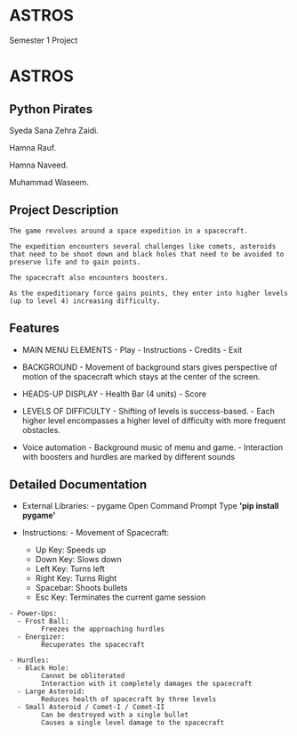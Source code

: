 # ASTROS
Semester 1 Project
# ASTROS
## Python Pirates
Syeda Sana Zehra Zaidi.

Hamna Rauf.

Hamna Naveed.

Muhammad Waseem.

## Project Description
    The game revolves around a space expedition in a spacecraft.

    The expedition encounters several challenges like comets, asteroids that need to be shoot down and black holes that need to be avoided to preserve life and to gain points.

    The spacecraft also encounters boosters.

    As the expeditionary force gains points, they enter into higher levels (up to level 4) increasing difficulty.

## Features
   * MAIN MENU ELEMENTS
    - Play
    - Instructions
    - Credits
    - Exit

   * BACKGROUND
    - Movement of background stars gives perspective of motion of the spacecraft which stays at the center of the screen.
    
   * HEADS-UP DISPLAY
    - Health Bar (4 units)
    - Score 

   * LEVELS OF DIFFICULTY
    - Shifting of levels is success-based.
    - Each higher level encompasses a higher level of difficulty with more frequent obstacles.

   * Voice automation
    - Background music of menu and game.
    - Interaction with boosters and hurdles are marked by different sounds

## Detailed Documentation
   * External Libraries:
    - pygame
        Open Command Prompt
        Type **'pip install pygame'**

   * Instructions:
    - Movement of Spacecraft: 
      - Up Key: Speeds up
      - Down Key: Slows down
      - Left Key: Turns left
      - Right Key: Turns Right  
      - Spacebar: Shoots bullets
      - Esc Key: Terminates the current game session

    - Power-Ups:
      - Frost Ball:
            Freezes the approaching hurdles
      - Energizer:
            Recuperates the spacecraft

    - Hurdles:
      - Black Hole:
            Cannot be obliterated
            Interaction with it completely damages the spacecraft
      - Large Asteroid:
            Reduces health of spacecraft by three levels
      - Small Asteroid / Comet-I / Comet-II
            Can be destroyed with a single bullet
            Causes a single level damage to the spacecraft
